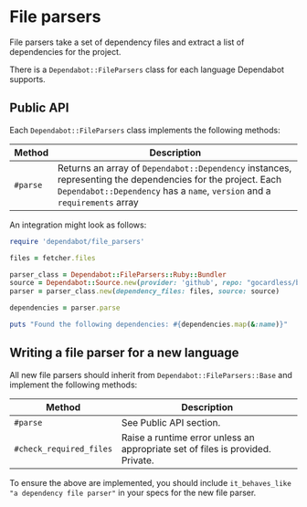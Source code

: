 # File parsers

File parsers take a set of dependency files and extract a list of dependencies
for the project.

There is a `Dependabot::FileParsers` class for each language Dependabot
supports.

## Public API

Each `Dependabot::FileParsers` class implements the following methods:

| Method              | Description                                                                                   |
|---------------------|-----------------------------------------------------------------------------------------------|
| `#parse`            | Returns an array of `Dependabot::Dependency` instances, representing the dependencies for the project. Each `Dependabot::Dependency` has a `name`, `version` and a `requirements` array |

An integration might look as follows:

```ruby
require 'dependabot/file_parsers'

files = fetcher.files

parser_class = Dependabot::FileParsers::Ruby::Bundler
source = Dependabot::Source.new(provider: 'github', repo: "gocardless/business")
parser = parser_class.new(dependency_files: files, source: source)

dependencies = parser.parse

puts "Found the following dependencies: #{dependencies.map(&:name)}"
```

## Writing a file parser for a new language

All new file parsers should inherit from `Dependabot::FileParsers::Base` and
implement the following methods:

| Method                  | Description                                                                                   |
|-------------------------|-----------------------------------------------------------------------------------------------|
| `#parse`                | See Public API section. |
| `#check_required_files` | Raise a runtime error unless an appropriate set of files is provided. Private. |

To ensure the above are implemented, you should include
`it_behaves_like "a dependency file parser"` in your specs for the new file
parser.
